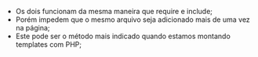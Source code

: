 * Os dois funcionam da mesma maneira que require e include; 
* Porém impedem que o mesmo arquivo seja adicionado mais de uma vez na página; 
* Este pode ser o método mais indicado quando estamos montando templates com PHP;